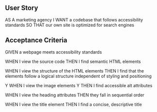 ## User Story

AS A marketing agency
I WANT a codebase that follows accessibility standards
SO THAT our own site is optimized for search engines

## Acceptance Criteria

GIVEN a webpage meets accessibility standards

WHEN I view the source code
THEN I find semantic HTML elements

WHEN I view the structure of the HTML elements
THEN I find that the elements follow a logical structure independent of styling and positioning

Y WHEN I view the image elements
Y THEN I find accessible alt attributes

WHEN I view the heading attributes
THEN they fall in sequential order

WHEN I view the title element
THEN I find a concise, descriptive title